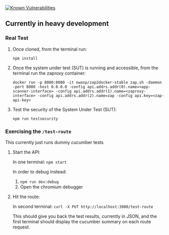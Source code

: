 [![Known Vulnerabilities](https://snyk.io/test/github/binarymist/purpleteam-app-scanner/badge.svg?targetFile=package.json)](https://snyk.io/test/github/binarymist/purpleteam-app-scanner?targetFile=package.json)

## Currently in heavy development

### Real Test

1. Once cloned, from the terminal run:
  
    `npm install`
  
2. Once the system under test (SUT) is running and accessible, from the terminal run the zaproxy container:
  
    `docker run -p 8080:8080 -it owasp/zap2docker-stable zap.sh -daemon -port 8080 -host 0.0.0.0 -config api.addrs.addr(0).name=<app-scanner-interface> -config api.addrs.addr(1).name=<zaproxy-interface> -config api.addrs.addr(2).name=zap -config api.key=<zap-api-key>`
  
3. Test the security of the System Under Test (SUT):
  
    `npm run testsecurity`

### Exercising the `/test-route`

This currently just runs dummy cucumber tests

1. Start the API:
  
    In one terminal: `npm start`
  
    In order to debug instead:
  
    1. `npm run dev:debug`
    2. Open the chromium debugger
  
2. Hit the route:
  
    In second terminal: `curl -X PUT http://localhost:3000/test-route`

    This should give you back the test results, currently in JSON, and the first terminal should display the cucumber summary on each route request.

